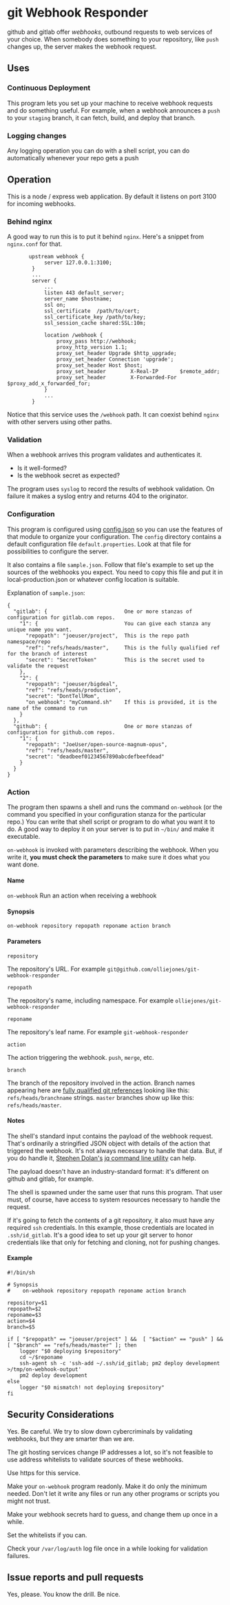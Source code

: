 # git Webhook Responder

github and gitlab offer *webhooks*, outbound requests to web services of your choice. When somebody does something
to your repository, like `push` changes up, the server makes the webhook request.

## Uses

### Continuous Deployment

This program lets you set up your machine to receive webhook requests and do something useful.  For example, when a webhook
announces a `push` to your `staging` branch, it can fetch, build, and deploy that branch.

### Logging changes

Any logging operation you can do with a shell script, you can do automatically whenever your repo gets a push

## Operation

This is a node / express web application. By default it listens on port 3100 for incoming webhooks.  

### Behind nginx

A good way to run this is to put it behind `nginx`.  Here's a snippet from `nginx.conf` for that. 

```
       upstream webhook {
            server 127.0.0.1:3100;
        }
        ...
        server {
            ...
            listen 443 default_server;
            server_name $hostname;
            ssl on;
            ssl_certificate  /path/to/cert;
            ssl_certificate_key /path/to/key;
            ssl_session_cache shared:SSL:10m;

            location /webhook {
                proxy_pass http://webhook;
                proxy_http_version 1.1;
                proxy_set_header Upgrade $http_upgrade;
                proxy_set_header Connection 'upgrade';
                proxy_set_header Host $host;
                proxy_set_header        X-Real-IP       $remote_addr;
                proxy_set_header        X-Forwarded-For $proxy_add_x_forwarded_for;
            }
            ...
        }

```

Notice that this service uses the `/webhook` path. It can coexist behind `nginx` with other servers using other paths. 

### Validation

When a webhook arrives this program validates and authenticates it.

* Is it well-formed?
* Is the webhook secret as expected?

The program uses `syslog` to record the results of webhook validation.  On failure it  makes a 
 syslog entry and returns 404 to the originator.
 
### Configuration

This program is configured using [config.json](https://www.npmjs.com/package/config.json) so you can use the features
of that module to organize your configuration. The `config` directory contains a default configuration file `default.properties`.  Look at that file for possibilities to 
configure the server.

It also contains a file `sample.json`. Follow that file's example to set up the sources of the webhooks you expect.
You need to copy this file and put it in local-production.json or whatever config location is suitable. 

Explanation of `sample.json`:

```
{
  "gitlab": {                         One or more stanzas of configuration for gitlab.com repos.
    "1": {                            You can give each stanza any unique name you want.
      "repopath": "joeuser/project",  This is the repo path  namespace/repo
      "ref": "refs/heads/master",     This is the fully qualified ref for the branch of interest
      "secret": "SecretToken"         This is the secret used to validate the request
    },
    "2": {
      "repopath": "joeuser/bigdeal",
      "ref": "refs/heads/production",
      "secret": "DontTellMom",
      "on_webhook": "myCommand.sh"    If this is provided, it is the name of the command to run
    }
  },
  "github": {                         One or more stanzas of configuration for github.com repos.
    "1": {
      "repopath": "JoeUser/open-source-magnum-opus",
      "ref": "refs/heads/master",
      "secret": "deadbeef01234567890abcdefbeefdead"
    }
  }
}
```

### Action

The program then spawns a shell and runs the command `on-webhook` (or the command you specified in your configuration stanza
 for the particular repo.) You can write that shell script or 
program to do what you want it to do.  A good way to deploy it on your server is to put in `~/bin/` and make it executable.

`on-webhook` is invoked with parameters describing the webhook. When you write it, **you must check the parameters** 
to make sure it does what you want done.


#### Name

   `on-webhook`   Run an action when receiving a webhook

#### Synopsis

    on-webhook repository repopath reponame action branch  

#### Parameters

    repository
The repository's URL. For example `git@github.com/olliejones/git-webhook-responder`

    repopath
The repository's name, including namespace. For example `olliejones/git-webhook-responder`

    reponame
The repository's leaf name. For example `git-webhook-responder`

    action
The action triggering the webhook.  `push`, `merge`, etc.

    branch
The branch of the repository involved in the action.  Branch names appearing here 
are [fully qualified git references](https://git-scm.com/book/en/v2/Git-Internals-Git-References) looking like this:
 `refs/heads/branchname` strings. `master` branches show up like this: `refs/heads/master`.


#### Notes

The shell's standard input contains the payload of the webhook request. That's ordinarily a stringified JSON object with
details of the action that triggered the webhook. It's not always necessary to handle that data. But, if you
do handle it, [Stephen Dolan's](http://stedolan.net/about/) [jq command line utility](https://stedolan.github.io/jq/) can help.

The payload doesn't have an industry-standard format: it's different on github and gitlab, for example.

The shell is spawned under the same user that runs this program. That user must, of course, have access 
to system resources necessary to handle the request. 

If it's going to fetch the contents of a git
repository, it also must have any required `ssh` credentials.  In this example, those credentials are
located in `.ssh/id_gitlab`. It's a good idea to set up your git server to honor credentials like that only for fetching and cloning,
not for pushing changes.

#### Example

```
#!/bin/sh

# Synopsis
#    on-webhook repository repopath reponame action branch

repository=$1
repopath=$2
reponame=$3
action=$4
branch=$5

if [ "$repopath" == "joeuser/project" ] &&  [ "$action" == "push" ] && [ "$branch" == "refs/heads/master" ]; then
    logger "$0 deploying $repository"
    cd ~/$reponame
    ssh-agent sh -c 'ssh-add ~/.ssh/id_gitlab; pm2 deploy development >/tmp/on-webhook-output'
    pm2 deploy development
else
    logger "$0 mismatch! not deploying $repository"
fi
```

## Security Considerations

Yes. Be careful.  We try to slow down cybercriminals by validating webhooks, 
but they are smarter than we are. 

The git hosting services change IP addresses a lot, so it's not feasible to use address whitelists to validate
sources of these webhooks.

Use https for this service.

Make your `on-webhook` program readonly. Make it do only the minimum needed. Don't let it write any files
or run any other programs or scripts you might not trust.

Make your webhook secrets hard to guess, and change them up once in a while.

Set the whitelists if you can.

Check your `/var/log/auth` log file once in a while looking for validation failures.

## Issue reports and pull requests

Yes, please. You know the drill.  Be nice.

